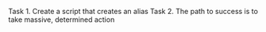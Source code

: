 Task 1. Create a script that creates an alias
Task 2. The path to success is to take massive, determined action
